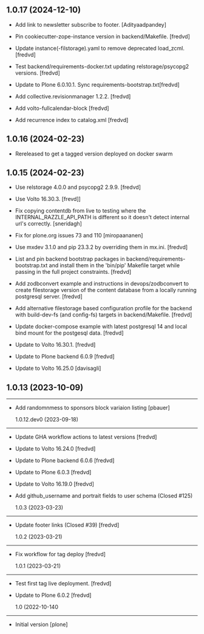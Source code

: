 ## 1.0.17 (2024-12-10)


- Add link to newsletter subscribe to footer. [Adityaadpandey]

- Pin cookiecutter-zope-instance version in backend/Makefile. [fredvd]

- Update instance(-filstorage).yaml to remove deprecated load_zcml. [fredvd]

- Test backend/requirements-docker.txt updating relstorage/psycopg2 versions. [fredvd]

- Update to Plone 6.0.10.1. Sync requirements-bootstrap.txt[fredvd]

- Add collective.revisionmanager 1.2.2. [fredvd]

- Add volto-fullcalendar-block [fredvd]

- Add recurrence index to catalog.xml [fredvd]


## 1.0.16 (2024-02-23)

- Rereleased to get a tagged version deployed on docker swarm


## 1.0.15 (2024-02-23)

- Use relstorage 4.0.0 and psycopg2 2.9.9. [fredvd]

- Use Volto 16.30.3. [frevd]]

- Fix copying contentdb from live to testing where the INTERNAL_RAZZLE_API_PATH is different so it doesn't detect internal url's correctly. [sneridagh]

- Fix for plone.org issues 73 and 110 [miropaananen]

- Use mxdev 3.1.0 and pip 23.3.2 by overriding them in mx.ini. [fredvd]

- List and pin backend bootstrap packages in backend/requirements-bootstrap.txt and install them in the 'bin/pip' Makefile target while passing in the full project constraints. [fredvd]

- Add zodbconvert example and instructions in devops/zodbconvert to create filestorage version of the content database from a locally running postgresql server. [fredvd]

- Add alternative filestorage based configuration profile for the backend with build-dev-fs (and config-fs) targets in backend/Makefile. [fredvd]

- Update docker-compose example with latest postgresql 14 and local bind mount for the postgesql data. [fredvd]

- Update to Volto 16.30.1. [fredvd]

- Update to Plone backend 6.0.9 [fredvd]

- Update to Volto 16.25.0 [davisagli]


## 1.0.13 (2023-10-09)

---

- Add randomnmess to sponsors block variaion listing [pbauer]

  1.0.12.dev0 (2023-09-18)

---

- Update GHA workflow actions to latest versions [fredvd]

- Update to Volto 16.24.0 [fredvd]

- Update to Plone backend 6.0.6 [fredvd]

- Update to Plone 6.0.3 [fredvd]

- Update to Volto 16.19.0 [fredvd]

- Add github_username and portrait fields to user schema (Closed #125)

  1.0.3 (2023-03-23)

---

- Update footer links (Closed #39) [fredvd]

  1.0.2 (2023-03-21)

---

- Fix workflow for tag deploy [fredvd]

  1.0.1 (2023-03-21)

---

- Test first tag live deployment. [fredvd]

- Update to Plone 6.0.2 [fredvd]

  1.0 (2022-10-140

---

- Initial version [plone]
